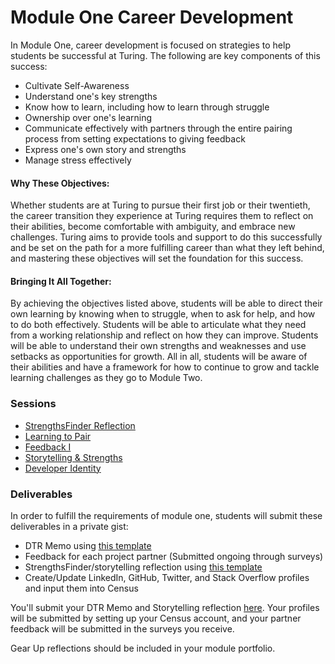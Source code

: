 # Module One Career Development

In Module One, career development is focused on strategies to help students be successful at Turing. The following are key components of this success:

* Cultivate Self-Awareness
* Understand one's key strengths
* Know how to learn, including how to learn through struggle
* Ownership over one's learning
* Communicate effectively with partners through the entire pairing process from setting expectations to giving feedback
* Express one's own story and strengths
* Manage stress effectively

#### Why These Objectives:
Whether students are at Turing to pursue their first job or their twentieth, the career transition they experience at Turing requires them to reflect on their abilities, become comfortable with ambiguity, and embrace new challenges. Turing aims to provide tools and support to do this successfully and be set on the path for a more fulfilling career than what they left behind, and mastering these objectives will set the foundation for this success. 

#### Bringing It All Together:
By achieving the objectives listed above, students will be able to direct their own learning by knowing when to struggle, when to ask for help, and how to do both effectively. Students will be able to articulate what they need from a working relationship and reflect on how they can improve. Students will be able to understand their own strengths and weaknesses and use setbacks as opportunities for growth. All in all, students will be aware of their abilities and have a framework for how to continue to grow and tackle learning challenges as they go to Module Two. 

### Sessions
* [StrengthsFinder Reflection](https://github.com/turingschool/career-development-curriculum/blob/master/module_one/strengths_reflection_session.md)
* [Learning to Pair](https://github.com/turingschool/career-development-curriculum/blob/master/module_one/learning_to_pair.md) 
* [Feedback I](https://github.com/turingschool/career-development-curriculum/blob/master/module_one/feedback_i.md) 
* [Storytelling & Strengths](https://github.com/turingschool/career-development-curriculum/blob/master/module_one/strengths_and_storytelling.md)
* [Developer Identity](https://github.com/turingschool/career-development-curriculum/blob/master/module_one/developer_identity.md)

### Deliverables
In order to fulfill the requirements of module one, students will submit these deliverables in a private gist:

* DTR Memo using [this template](https://github.com/turingschool/career-development-curriculum/blob/master/module_one/dtr_guidelines_memo.md)
* Feedback for each project partner (Submitted ongoing through surveys)
* StrengthsFinder/storytelling reflection using [this template](https://github.com/turingschool/career-development-curriculum/blob/master/module_one/strengths_storytelling_reflection.md)
* Create/Update LinkedIn, GitHub, Twitter, and Stack Overflow profiles and input them into Census

You'll submit your DTR Memo and Storytelling reflection [here](https://docs.google.com/forms/d/1XGgtEs30A6l38jIe4zSWyjSGH2jJokRblt-UJEIXNoM/edit). Your profiles will be submitted by setting up your Census account, and your partner feedback will be submitted in the surveys you receive. 

Gear Up reflections should be included in your module portfolio.

